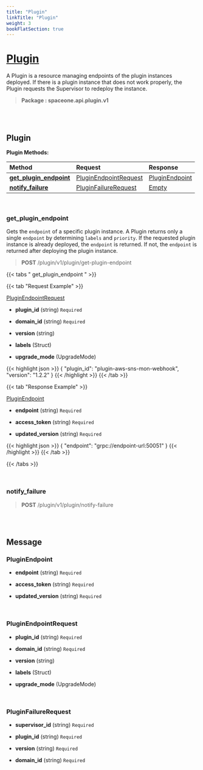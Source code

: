 ```yaml
---
title: "Plugin"
linkTitle: "Plugin"
weight: 3
bookFlatSection: true
---
```

# [Plugin](#Plugin)
A Plugin is a resource managing endpoints of the plugin instances deployed. If there is a plugin instance that does not work properly, the Plugin requests the Supervisor to redeploy the instance.


>  **Package : spaceone.api.plugin.v1**

<br>
<br>

## Plugin





**Plugin Methods:**


| Method | Request | Response |
| :----- | :-------- | :-------- |
| [**get_plugin_endpoint**](./Plugin#get_plugin_endpoint) | [PluginEndpointRequest](Plugin#pluginendpointrequest) | [PluginEndpoint](./Plugin#pluginendpoint) |
| [**notify_failure**](./Plugin#notify_failure) | [PluginFailureRequest](Plugin#pluginfailurerequest) | [Empty](./Plugin#empty) |



    
<br>

### get_plugin_endpoint

Gets the `endpoint` of a specific plugin instance. A Plugin returns only a single `endpoint` by determining `labels` and `priority`. If the requested plugin instance is already deployed, the `endpoint` is returned. If not, the `endpoint` is returned after deploying the plugin instance.



> **POST** /plugin/v1/plugin/get-plugin-endpoint
>





 {{< tabs " get_plugin_endpoint " >}}

 {{< tab "Request Example" >}}



[PluginEndpointRequest](./Plugin#pluginendpointrequest)

* **plugin_id** (string)  `Required` 


* **domain_id** (string)  `Required` 


* **version** (string) 


* **labels** (Struct) 


* **upgrade_mode** (UpgradeMode) 





{{< highlight json >}}
{
   "plugin_id": "plugin-aws-sns-mon-webhook",
   "version": "1.2.2"
}
{{< /highlight >}}
{{< /tab >}}


 {{< tab "Response Example" >}}

[PluginEndpoint](#PLUGINENDPOINT)
* **endpoint** (string)  `Required` 

* **access_token** (string)  `Required` 

* **updated_version** (string)  `Required` 



{{< highlight json >}}
{
   "endpoint": "grpc://endpoint-url:50051"
}
{{< /highlight >}}
{{< /tab >}}


{{< /tabs >}}


    
<br>

### notify_failure





> **POST** /plugin/v1/plugin/notify-failure
>






    


<br>
<br>

## Message



### PluginEndpoint
* **endpoint** (string)  `Required` 

    
* **access_token** (string)  `Required` 

    
* **updated_version** (string)  `Required` 

    <br>

### PluginEndpointRequest
* **plugin_id** (string)  `Required` 

    
* **domain_id** (string)  `Required` 

    
* **version** (string) 

    
* **labels** (Struct) 

    
* **upgrade_mode** (UpgradeMode) 

    <br>

### PluginFailureRequest
* **supervisor_id** (string)  `Required` 

    
* **plugin_id** (string)  `Required` 

    
* **version** (string)  `Required` 

    
* **domain_id** (string)  `Required` 

    <br>
